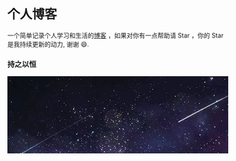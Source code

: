 # 个人博客

一个简单记录个人学习和生活的[博客](https://livemoreway.github.io/) ，如果对你有一点帮助请 Star ，你的 Star 是我持续更新的动力, 谢谢 😄.

### 持之以恒


![](images/star.gif)
